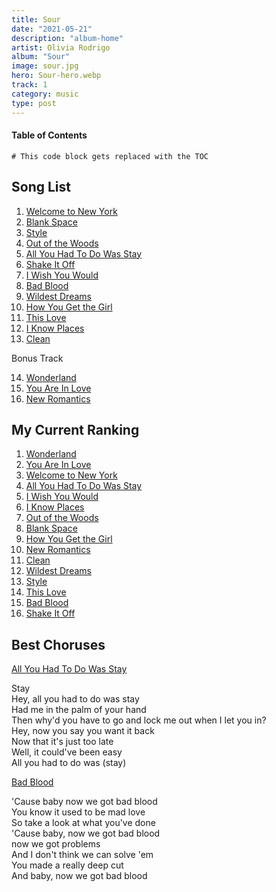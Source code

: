 ```yaml
---
title: Sour
date: "2021-05-21"
description: "album-home"
artist: Olivia Rodrigo
album: "Sour"
image: sour.jpg
hero: Sour-hero.webp
track: 1
category: music
type: post
---
```


#### Table of Contents

```toc
# This code block gets replaced with the TOC
```

## Song List

1. [Welcome to New York](../Song%20List/welcome-to-new-york.md)
2. [Blank Space](../Song%20List/blank-space.md)
3. [Style](../Song%20List/style.md)
4. [Out of the Woods](../Song%20List/out-of-the-woods.md)
5. [All You Had To Do Was Stay](../Song%20List/all-you-had-to-do-was-stay.md)
6. [Shake It Off](../Song%20List/shake-it-off.md)
7. [I Wish You Would](../Song%20List/i-wish-you-would.md)
8. [Bad Blood](../Song%20List/bad-blood.md)
9. [Wildest Dreams](../Song%20List/wildest-dreams.md)
10. [How You Get the Girl](../Song%20List/how-you-get-the-girl.md)
11. [This Love](../Song%20List/this-love.md)
12. [I Know Places](../Song%20List/i-know-places.md)
13. [Clean](../Song%20List/clean.md)

Bonus Track

14. [Wonderland](../Song%20List/wonderland.md)
15. [You Are In Love](../Song%20List/you-are-in-love.md)
16. [New Romantics](../Song%20List/new-romantics.md)

## My Current Ranking

1. [Wonderland](../Song%20List/wonderland.md)
2. [You Are In Love](../Song%20List/you-are-in-love.md)
3. [Welcome to New York](../Song%20List/welcome-to-new-york.md)
4. [All You Had To Do Was Stay](../Song%20List/all-you-had-to-do-was-stay.md)
5. [I Wish You Would](../Song%20List/i-wish-you-would.md)
6. [I Know Places](../Song%20List/i-know-places.md)
7. [Out of the Woods](../Song%20List/out-of-the-woods.md)
8. [Blank Space](../Song%20List/blank-space.md)
9. [How You Get the Girl](../Song%20List/how-you-get-the-girl.md)
10. [New Romantics](../Song%20List/new-romantics.md)
11. [Clean](../Song%20List/clean.md)
12. [Wildest Dreams](../Song%20List/wildest-dreams.md)
13. [Style](../Song%20List/style.md)
14. [This Love](../Song%20List/this-love.md)
15. [Bad Blood](../Song%20List/bad-blood.md)
16. [Shake It Off](../Song%20List/shake-it-off.md)

## Best Choruses

[All You Had To Do Was Stay](../Song%20List/all-you-had-to-do-was-stay.md)

<p className="chorus">
Stay <br />
Hey, all you had to do was stay <br />
Had me in the palm of your hand <br />
Then why'd you have to go and lock me out when I let you in? <br />
Hey, now you say you want it back <br />
Now that it's just too late <br />
Well, it could've been easy <br />
All you had to do was (stay) <br />
</p>

[Bad Blood](../Song%20List/bad-blood.md)

<p className="chorus">
'Cause baby now we got bad blood <br />
You know it used to be mad love <br />
So take a look at what you've done <br />
'Cause baby, now we got bad blood <br />
now we got problems <br />
And I don't think we can solve 'em <br />
You made a really deep cut <br />
And baby, now we got bad blood <br />
</p>
